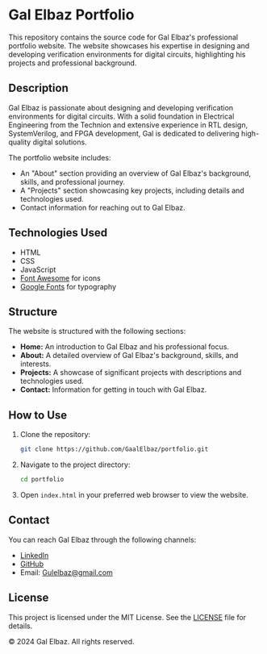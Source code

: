 # Gal Elbaz Portfolio

This repository contains the source code for Gal Elbaz's professional portfolio website. The website showcases his expertise in designing and developing verification environments for digital circuits, highlighting his projects and professional background.

## Description

Gal Elbaz is passionate about designing and developing verification environments for digital circuits. With a solid foundation in Electrical Engineering from the Technion and extensive experience in RTL design, SystemVerilog, and FPGA development, Gal is dedicated to delivering high-quality digital solutions.

The portfolio website includes:

- An "About" section providing an overview of Gal Elbaz's background, skills, and professional journey.
- A "Projects" section showcasing key projects, including details and technologies used.
- Contact information for reaching out to Gal Elbaz.

## Technologies Used

- HTML
- CSS
- JavaScript
- [Font Awesome](https://fontawesome.com/) for icons
- [Google Fonts](https://fonts.google.com/) for typography

## Structure

The website is structured with the following sections:

- **Home:** An introduction to Gal Elbaz and his professional focus.
- **About:** A detailed overview of Gal Elbaz's background, skills, and interests.
- **Projects:** A showcase of significant projects with descriptions and technologies used.
- **Contact:** Information for getting in touch with Gal Elbaz.

## How to Use

1. Clone the repository:
    ```bash
    git clone https://github.com/GaalElbaz/portfolio.git
    ```
2. Navigate to the project directory:
    ```bash
    cd portfolio
    ```
3. Open `index.html` in your preferred web browser to view the website.

## Contact

You can reach Gal Elbaz through the following channels:

- [LinkedIn](https://www.linkedin.com/in/gal-elbaz-1b1b1b1b1/)
- [GitHub](https://github.com/GaalElbaz/)
- Email: [Gulelbaz@gmail.com](mailto:Gulelbaz@gmail.com)

## License

This project is licensed under the MIT License. See the [LICENSE](LICENSE) file for details.

&copy; 2024 Gal Elbaz. All rights reserved.
